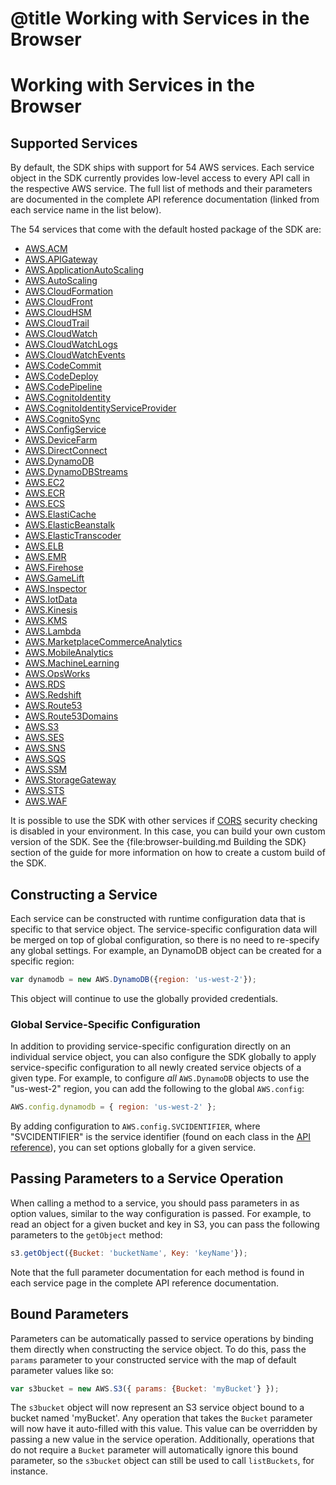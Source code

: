 # @title Working with Services in the Browser

# Working with Services in the Browser

## Supported Services

By default, the SDK ships with support for 54 AWS services. Each service object
in the SDK currently provides low-level access to every API call in the
respective AWS service. The full list of methods and their parameters are
documented in the complete API reference documentation (linked from each
service name in the list below).

The 54 services that come with the default hosted package of the SDK are:

* [AWS.ACM](/AWSJavaScriptSDK/latest/AWS/ACM.html)
* [AWS.APIGateway](/AWSJavaScriptSDK/latest/AWS/APIGateway.html)
* [AWS.ApplicationAutoScaling](/AWSJavaScriptSDK/latest/AWS/ApplicationAutoScaling.html)
* [AWS.AutoScaling](/AWSJavaScriptSDK/latest/AWS/AutoScaling.html)
* [AWS.CloudFormation](/AWSJavaScriptSDK/latest/AWS/CloudFormation.html)
* [AWS.CloudFront](/AWSJavaScriptSDK/latest/AWS/CloudFront.html)
* [AWS.CloudHSM](/AWSJavaScriptSDK/latest/AWS/CloudHSM.html)
* [AWS.CloudTrail](/AWSJavaScriptSDK/latest/AWS/CloudTrail.html)
* [AWS.CloudWatch](/AWSJavaScriptSDK/latest/AWS/CloudWatch.html)
* [AWS.CloudWatchLogs](/AWSJavaScriptSDK/latest/AWS/CloudWatchLogs.html)
* [AWS.CloudWatchEvents](/AWSJavaScriptSDK/latest/AWS/CloudWatchEvents.html)
* [AWS.CodeCommit](/AWSJavaScriptSDK/latest/AWS/CodeCommit.html)
* [AWS.CodeDeploy](/AWSJavaScriptSDK/latest/AWS/CodeDeploy.html)
* [AWS.CodePipeline](/AWSJavaScriptSDK/latest/AWS/CodePipeline.html)
* [AWS.CognitoIdentity](/AWSJavaScriptSDK/latest/AWS/CognitoIdentity.html)
* [AWS.CognitoIdentityServiceProvider](/AWSJavaScriptSDK/latest/AWS/CognitoIdentityServiceProvider.html)
* [AWS.CognitoSync](/AWSJavaScriptSDK/latest/AWS/CognitoSync.html)
* [AWS.ConfigService](/AWSJavaScriptSDK/latest/AWS/ConfigService.html)
* [AWS.DeviceFarm](/AWSJavaScriptSDK/latest/AWS/DeviceFarm.html)
* [AWS.DirectConnect](/AWSJavaScriptSDK/latest/AWS/DirectConnect.html)
* [AWS.DynamoDB](/AWSJavaScriptSDK/latest/AWS/DynamoDB.html)
* [AWS.DynamoDBStreams](/AWSJavaScriptSDK/latest/AWS/DynamoDBStreams.html)
* [AWS.EC2](/AWSJavaScriptSDK/latest/AWS/EC2.html)
* [AWS.ECR](/AWSJavaScriptSDK/latest/AWS/ECR.html)
* [AWS.ECS](/AWSJavaScriptSDK/latest/AWS/ECS.html)
* [AWS.ElastiCache](/AWSJavaScriptSDK/latest/AWS/ElastiCache.html)
* [AWS.ElasticBeanstalk](/AWSJavaScriptSDK/latest/AWS/ElasticBeanstalk.html)
* [AWS.ElasticTranscoder](/AWSJavaScriptSDK/latest/AWS/ElasticTranscoder.html)
* [AWS.ELB](/AWSJavaScriptSDK/latest/AWS/ELB.html)
* [AWS.EMR](/AWSJavaScriptSDK/latest/AWS/EMR.html)
* [AWS.Firehose](/AWSJavaScriptSDK/latest/AWS/Firehose.html)
* [AWS.GameLift](/AWSJavaScriptSDK/latest/AWS/GameLift.html)
* [AWS.Inspector](/AWSJavaScriptSDK/latest/AWS/Inspector.html)
* [AWS.IotData](/AWSJavaScriptSDK/latest/AWS/IotData.html)
* [AWS.Kinesis](/AWSJavaScriptSDK/latest/AWS/Kinesis.html)
* [AWS.KMS](/AWSJavaScriptSDK/latest/AWS/KMS.html)
* [AWS.Lambda](/AWSJavaScriptSDK/latest/AWS/Lambda.html)
* [AWS.MarketplaceCommerceAnalytics](/AWSJavaScriptSDK/latest/AWS/MarketplaceCommerceAnalytics.html)
* [AWS.MobileAnalytics](/AWSJavaScriptSDK/latest/AWS/MobileAnalytics.html)
* [AWS.MachineLearning](/AWSJavaScriptSDK/latest/AWS/MachineLearning.html)
* [AWS.OpsWorks](/AWSJavaScriptSDK/latest/AWS/OpsWorks.html)
* [AWS.RDS](/AWSJavaScriptSDK/latest/AWS/RDS.html)
* [AWS.Redshift](/AWSJavaScriptSDK/latest/AWS/Redshift.html)
* [AWS.Route53](/AWSJavaScriptSDK/latest/AWS/Route53.html)
* [AWS.Route53Domains](/AWSJavaScriptSDK/latest/AWS/Route53Domains.html)
* [AWS.S3](/AWSJavaScriptSDK/latest/AWS/S3.html)
* [AWS.SES](/AWSJavaScriptSDK/latest/AWS/SES.html)
* [AWS.SNS](/AWSJavaScriptSDK/latest/AWS/SNS.html)
* [AWS.SQS](/AWSJavaScriptSDK/latest/AWS/SQS.html)
* [AWS.SSM](/AWSJavaScriptSDK/latest/AWS/SSM.html)
* [AWS.StorageGateway](/AWSJavaScriptSDK/latest/AWS/StorageGateway.html)
* [AWS.STS](/AWSJavaScriptSDK/latest/AWS/STS.html)
* [AWS.WAF](/AWSJavaScriptSDK/latest/AWS/WAF.html)

<div class="clear"></div>

It is possible to use the SDK with other services if [CORS](http://www.w3.org/TR/cors/)
security checking is disabled in your environment. In this case, you can build
your own custom version of the SDK. See the {file:browser-building.md Building the SDK}
section of the guide for more information on how to create a custom build of
the SDK.

## Constructing a Service

Each service can be constructed with runtime configuration data that is
specific to that service object. The service-specific configuration data
will be merged on top of global configuration, so there is no need to
re-specify any global settings. For example, an DynamoDB object can be created
for a specific region:

```javascript
var dynamodb = new AWS.DynamoDB({region: 'us-west-2'});
```

This object will continue to use the globally provided credentials.

### Global Service-Specific Configuration

In addition to providing service-specific configuration directly on an
individual service object, you can also configure the SDK globally to apply
service-specific configuration to all newly created service objects of a
given type. For example, to configure *all* `AWS.DynamoDB` objects to use the
"us-west-2" region, you can add the following to the global `AWS.config`:

```javascript
AWS.config.dynamodb = { region: 'us-west-2' };
```

By adding configuration to `AWS.config.SVCIDENTIFIER`, where "SVCIDENTIFIER"
is the service identifier (found on each class in the [API reference][api]),
you can set options globally for a given service.

## Passing Parameters to a Service Operation

When calling a method to a service, you should pass parameters in as
option values, similar to the way configuration is passed.
For example, to read an object for a given bucket and key in S3, you
can pass the following parameters to the `getObject` method:

```javascript
s3.getObject({Bucket: 'bucketName', Key: 'keyName'});
```

Note that the full parameter documentation for each method is found
in each service page in the complete API reference documentation.

## Bound Parameters

Parameters can be automatically passed to service operations by binding them
directly when constructing the service object. To do this, pass the `params`
parameter to your constructed service with the map of default parameter
values like so:

```javascript
var s3bucket = new AWS.S3({ params: {Bucket: 'myBucket'} });
```

The `s3bucket` object will now represent an S3 service object bound to a bucket
named 'myBucket'. Any operation that takes the `Bucket` parameter will now
have it auto-filled with this value. This value can be overridden by passing
a new value in the service operation. Additionally, operations that do not
require a `Bucket` parameter will automatically ignore this bound parameter,
so the `s3bucket` object can still be used to call `listBuckets`, for instance.

[api]: /AWSJavaScriptSDK/latest
